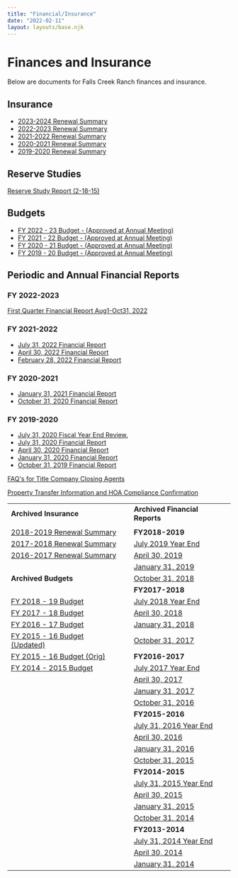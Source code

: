 ```yaml
---
title: "Financial/Insurance"
date: "2022-02-11"
layout: layouts/base.njk
---
```

# Finances and Insurance

Below are documents for Falls Creek Ranch finances and insurance.

## Insurance

- [2023-2024 Renewal Summary](/uploads/2023/02/Falls-Creek-Ranch-Insurance-Summary-2023-24.pdf)
- [2022-2023 Renewal Summary](/uploads/2022/08/FCRA-Insurance-Summary-2022-23.pdf)  
- [2021-2022 Renewal Summary](/uploads/2021/08/FCR-SF-Policy-break-down-20211.pdf)  
- [2020-2021 Renewal Summary](/uploads/2016/02/Website-Summary-for-2020-2021.docx)  
- [2019-2020 Renewal Summary](/uploads/2016/02/Website-Summary-for-2019-2020.pdf)

## Reserve Studies

[Reserve Study Report (2-18-15)](/uploads/2016/02/Reserve-Study-Report-2-18-15.pdf)

## Budgets

- [FY 2022 - 23 Budget - (Approved at Annual Meeting)](/uploads/2022/07/FCR-Final-Budget-FY-2022-23.pdf)  
- [FY 2021 - 22 Budget - (Approved at Annual Meeting)](/uploads/2021/08/FCR-FY-2022-Approved-Budget-.xlsx)  
- [FY 2020 - 21 Budget - (Approved at Annual Meeting)](/uploads/2016/02/FCR-FY-2021-Budget-6-7-20-FINAL.xlsx)  
- [FY 2019 - 20 Budget - (Approved at Annual Meeting)](/uploads/2016/02/FCR-FY2020-Budget-Revised-2-13-20.xlsx)

## Periodic and Annual Financial Reports

### FY 2022-2023

[First Quarter Financial Report Aug1-Oct31, 2022](/uploads/2023/02/First-Quarter-Financial-Report-Aug1-Oct31-2022.pdf)

### FY 2021-2022

- [July 31, 2022 Financial Report](/uploads/2022/12/FY-2021-2022-Year-End-Financial-Report-11-23-22.pdf)  
- [April 30, 2022 Financial Report](/uploads/2022/05/Final-April-30-2022-Financial-Rept.pdf)  
- [February 28, 2022 Financial Report](/uploads/2022/03/FCR-Financial-Report-02-2022.pdf)

### FY 2020-2021

- [January 31, 2021 Financial Report](/uploads/2021/05/Falls-Creek-Ranch-Financials-2021-01-31.pdf)  
- [October 31, 2020 Financial Report](/uploads/2016/02/October-2020-Financials.pdf)

### FY 2019-2020

- [July 31, 2020 Fiscal Year End Review.](/uploads/2021/05/Falls-Creek-Ranch-Financial-Statements-Draft-2021-02-28.pdf)  
- [July 31, 2020 Financial Report](/uploads/2021/05/Falls-Creek-Ranch-Financial-Statements-FYE-2020-07-31.pdf)  
- [April 30, 2020 Financial Report](/uploads/2016/02/April-2020-Financials.pdf)  
- [January 31, 2020 Financial Report](/uploads/2016/02/January-2020-Financials.pdf)  
- [October 31, 2019 Financial Report](/uploads/2016/02/October-2019-Financials.pdf)

[FAQ's for Title Company Closing Agents](/uploads/2017/06/FAQs-for-Title-Company-Closing-Agents.pdf)

[Property Transfer Information and HOA Compliance Confirmation](/uploads/2017/06/Property-Transfer-Information-and-HOA-Compliance-Confirmation.pdf)

|  |  |  |
| --- | --- | --- |
| **Archived Insurance** |  | **Archived Financial Reports** |
|  |  |  |
| [2018-2019 Renewal Summary](/uploads/2016/02/2018-2019-Renewal-Summary.pdf) |  | **FY2018-2019** |
| [2017-2018 Renewal Summary](/uploads/2016/02/2017-2018-Renewal-Summary.pdf) |  | [July 2019 Year End](/uploads/2016/02/July-2019-FYE-Reports.pdf) |
| [2016-2017 Renewal Summary](/uploads/2016/02/2016-2017-Renewal-Summary.pdf) |  | [April 30, 2019](/uploads/2016/02/April-2019-Financials.pdf) |
|  |  | [January 31, 2019](/uploads/2016/02/January-2019-Financials.pdf) |
| **Archived Budgets** |  | [October 31, 2018](/uploads/2016/02/October-2018-Financials.pdf) |
|  |  | **FY2017-2018** |
| [FY 2018 - 19 Budget](/uploads/2016/02/FCR-Actual-FY18_Budget-FY19.pdf) |  | [July 2018 Year End](/uploads/2016/02/July-2018-FYE-Reports.pdf) |
| [FY 2017 - 18 Budget](/uploads/2016/02/2017-18-Budget-Final-5-26-17.pdf) |  | [April 30, 2018](/uploads/2016/02/April-2018-Financials.pdf) |
| [FY 2016 - 17 Budget](/uploads/2016/02/2016-17-Budget-Final-Approved-at-7-9-16-Annual-Meeting.pdf) |  | [January 31, 2018](/uploads/2016/02/January-2018-Financials.pdf) |
| [FY 2015 - 16 Budget (Updated)](/uploads/2016/02/2015_FCR_Annual_Budget_Updated.xls) |  | [October 31, 2017](/uploads/2016/02/October-2017-Financials.pdf) |
| [FY 2015 - 16 Budget (Orig)](/uploads/2016/02/FCR-Annual-Budget-2015-16-final-members-packet-version.xls) |  | **FY2016-2017** |
| [FY 2014 - 2015 Budget](/uploads/2016/02/2014-2015-FCR_Annual_Budget_Final.xls) |  | [July 2017 Year End](/uploads/2016/02/July-2017-FYE-Reports.pdf) |
|  |  | [April 30, 2017](/uploads/2016/02/April-30-2017-Financial-Report1.pdf) |
|  |  | [January 31, 2017](/uploads/2016/02/January-31-2017-Financial-Report.pdf) |
|  |  | [October 31, 2016](/uploads/2016/02/October-31-2016.pdf) |
|  |  | **FY2015-2016** |
|  |  | [July 31, 2016 Year End](/uploads/2016/02/July-31-2016-Fiscal-Year-End-CPA-Reviewed-Financial-Statements.pdf) |
|  |  | [April 30, 2016](/uploads/2016/02/April-30-2016-Quarterly-Financial-Report.pdf) |
|  |  | [January 31, 2016](/uploads/2016/02/January-31-2016-Financial-Report.pdf) |
|  |  | [October 31, 2015](/uploads/2016/02/October-31-2015.pdf) |
|  |  | **FY2014-2015** |
|  |  | [July 31, 2015 Year End](/uploads/2016/02/July-31-2015-Fiscal-Year-End.pdf) |
|  |  | [April 30, 2015](/uploads/2016/02/April-30-2015.pdf) |
|  |  | [January 31, 2015](/uploads/2016/02/January-31-2015-.pdf) |
|  |  | [October 31, 2014](/uploads/2016/02/October-31-2014.pdf) |
|  |  | **FY2013-2014** |
|  |  | [July 31, 2014 Year End](/uploads/2016/02/July-31-2014-Fiscal-Year-End.pdf) |
|  |  | [April 30, 2014](/uploads/2016/02/April-30-2014.pdf) |
|  |  | [January 31, 2014](/uploads/2016/02/January-31-2014.pdf) |